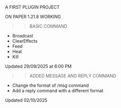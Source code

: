 A FIRST PLUGIN PROJECT

ON PAPER 1.21.8 WORKING

>> BASIC COMMAND
- Broadcast
-  ClearEffects
- Feed
- Heal
- Kill

Updated 29/09/2025 at 6:00 PM

>> ADDED MESSAGE AND REPLY COMMAND
- Change the format of /msg command
- Add a reply command with a different format

Updated 02/10/2025
